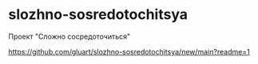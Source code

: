 # slozhno-sosredotochitsya
Проект "Сложно сосредоточиться"

https://github.com/gluart/slozhno-sosredotochitsya/new/main?readme=1
